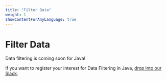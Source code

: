 ```yaml
---
title: "Filter Data"
weight: 1
showContentForAnyLanguage: true
---
```


# Filter Data

Data filtering is coming soon for Java!

If you want to register your interest for Data Filtering in
Java, [drop into our Slack](https://join-slack.osohq.com).
